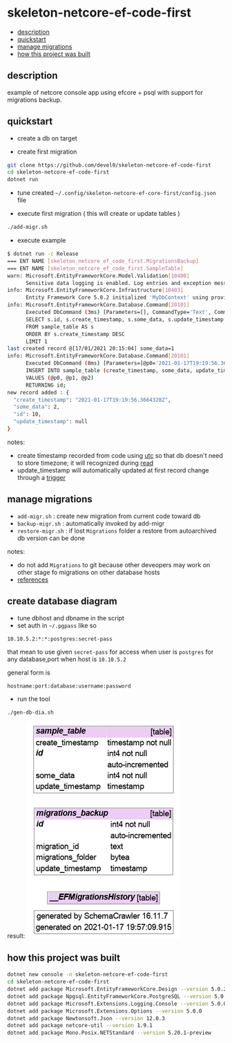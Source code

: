 # skeleton-netcore-ef-code-first

<!-- TOC -->
* [description](#description)
* [quickstart](#quickstart)
* [manage migrations](#manage-migrations)
* [how this project was built](#how-this-project-was-built)
<!-- TOCEND -->

## description

example of netcore console app using efcore + psql with support for migrations backup.

## quickstart

- create a db on target

- create first migration

```sh
git clone https://github.com/devel0/skeleton-netcore-ef-code-first
cd skeleton-netcore-ef-code-first
dotnet run
```

- tune created `~/.config/skeleton-netcore-ef-core-first/config.json` file

- execute first migration ( this will create or update tables )

```sh
./add-migr.sh
```

- execute example

```sh
$ dotnet run -c Release
=== ENT NAME [skeleton_netcore_ef_code_first.MigrationsBackup]
=== ENT NAME [skeleton_netcore_ef_code_first.SampleTable]
warn: Microsoft.EntityFrameworkCore.Model.Validation[10400]
      Sensitive data logging is enabled. Log entries and exception messages may include sensitive application data; this mode should only be enabled during development.
info: Microsoft.EntityFrameworkCore.Infrastructure[10403]
      Entity Framework Core 5.0.2 initialized 'MyDbContext' using provider 'Npgsql.EntityFrameworkCore.PostgreSQL' with options: SensitiveDataLoggingEnabled 
info: Microsoft.EntityFrameworkCore.Database.Command[20101]
      Executed DbCommand (3ms) [Parameters=[], CommandType='Text', CommandTimeout='30']
      SELECT s.id, s.create_timestamp, s.some_data, s.update_timestamp
      FROM sample_table AS s
      ORDER BY s.create_timestamp DESC
      LIMIT 1
last created record @[17/01/2021 20:15:04] some_data=1
info: Microsoft.EntityFrameworkCore.Database.Command[20101]
      Executed DbCommand (8ms) [Parameters=[@p0='2021-01-17T19:19:56.3664328Z' (DbType = DateTime), @p1='2', @p2=NULL (DbType = DateTime)], CommandType='Text', CommandTimeout='30']
      INSERT INTO sample_table (create_timestamp, some_data, update_timestamp)
      VALUES (@p0, @p1, @p2)
      RETURNING id;
new record added : {
  "create_timestamp": "2021-01-17T19:19:56.3664328Z",
  "some_data": 2,
  "id": 10,
  "update_timestamp": null
}
```

notes:
- create timestamp recorded from code using [utc][1] so that db doesn't need to store timezone; it will recognized during [read][2]
- update_timestamp will automatically updated at first record change through a [trigger][3]

## manage migrations

- `add-migr.sh` : create new migration from current code toward db
- `backup-migr.sh` : automatically invoked by add-migr
- `restore-migr.sh` : if lost `Migrations` folder a restore from autoarchived db version can be done

notes:
- do not add `Migrations` to git because other deveopers may work on other stage fo migrations on other database hosts
- [references][4]

[1]: https://github.com/devel0/skeleton-netcore-ef-code-first/blob/a6a0bbd6df764d48dd1a400dd2067448291709d2/Program.cs#L35
[2]: https://github.com/devel0/skeleton-netcore-ef-code-first/blob/a6a0bbd6df764d48dd1a400dd2067448291709d2/db/types/SampleTable.cs#L18
[3]: https://github.com/devel0/skeleton-netcore-ef-code-first/blob/a6a0bbd6df764d48dd1a400dd2067448291709d2/db/MyDbContext.cs#L174
[4]: https://github.com/devel0/skeleton-netcore-ef-react-ts/blob/033a325fbc21b2e9dfd65307f88b40c7f1bab2d4/README.md#update-database-and-diagram

## create database diagram

- tune dbhost and dbname in the script
- set auth in `~/.pgpass` like so

```
10.10.5.2:*:*:postgres:secret-pass
```

that mean to use given `secret-pass` for access when user is `postgres` for any database,port when host is `10.10.5.2`

general form is

```
hostname:port:database:username:password
```

- run the tool

```sh
./gen-db-dia.sh
```

result:
![](doc/db/db.png)

## how this project was built

```sh
dotnet new console -n skeleton-netcore-ef-code-first
cd skeleton-netcore-ef-code-first
dotnet add package Microsoft.EntityFrameworkCore.Design --version 5.0.2
dotnet add package Npgsql.EntityFrameworkCore.PostgreSQL --version 5.0.1
dotnet add package Microsoft.Extensions.Logging.Console --version 5.0.0
dotnet add package Microsoft.Extensions.Options --version 5.0.0
dotnet add package Newtonsoft.Json --version 12.0.3
dotnet add package netcore-util --version 1.9.1
dotnet add package Mono.Posix.NETStandard --version 5.20.1-preview
```